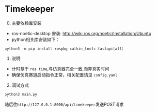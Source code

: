 # Timekeeper

0. 主要依赖库安装
- ros-noetic-desktop 安装: http://wiki.ros.org/noetic/Installation/Ubuntu
- python相关库安装如下：
```
python3 -m pip install rospkg catkin_tools fastapi[all]
```

1. 说明
- 计时基于 `ros time`,与仿真器完全一致,而非真实时间
- 确保仿真赛道启动指令正常，相关配置请见 `config.yaml`

2. 调试方式
```sh
python3 main.py 
```
随后往`http://127.0.0.1:8000/api/timekeeper`发送POST请求
